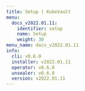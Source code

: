 ```yaml
---
title: Setup | KubeVault
menu:
  docs_v2022.01.11:
    identifier: setup
    name: Setup
    weight: 30
menu_name: docs_v2022.01.11
info:
  cli: v0.6.0
  installer: v2022.01.11
  operator: v0.6.0
  unsealer: v0.6.0
  version: v2022.01.11
---
```


